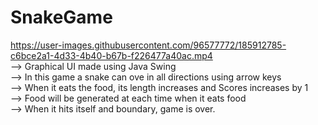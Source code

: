 # SnakeGame
https://user-images.githubusercontent.com/96577772/185912785-c6bce2a1-4d33-4b40-b67b-f226477a40ac.mp4 <br/>
--> Graphical UI made using Java Swing<br/>
--> In this game a snake can ove in all directions using arrow keys<br/>
--> When it eats the food, its length increases and Scores increases by 1<br/>
--> Food will be generated at each time when it eats food<br/>
--> When it hits itself and boundary, game is over.<br/>
